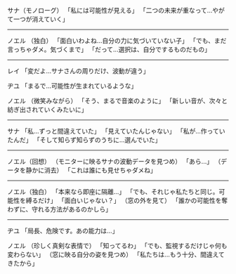 サナ（モノローグ）
「私には可能性が見える」
「二つの未来が重なって...やがて一つが消えていく」

---
ノエル
（独白）
「面白いわよね...自分の力に気づいていない子」
「でも、まだ言っちゃダメ。気づくまで」
「だって...選択は、自分でするものだもの」

---
レイ
「変だよ...サナさんの周りだけ、波動が違う」

ヂユ
「まるで...可能性が生まれているような」

ノエル
（微笑みながら）
「そう、まるで音楽のように」
「新しい音が、次々と紡ぎ出されていくみたいに」

---
サナ
「私...ずっと間違えていた」
「見えていたんじゃない」
「私が...作っていたんだ」
「そして知らず知らずのうちに...選んでいた」

---
ノエル（回想）
（モニターに映るサナの波動データを見つめ）
「あら...」
（データを静かに消去）
「これは誰にも見せちゃダメね」

---
ノエル（独白）
「本来なら即座に隔離...」
「でも、それじゃ私たちと同じ。可能性を縛るだけ」
「面白いじゃない？」
（窓の外を見て）
「誰かの可能性を奪わずに、守れる方法があるのかしら」

---
ヂユ
「局長、危険です。あの能力は...」

ノエル
（珍しく真剣な表情で）
「知ってるわ」
「でも、監視するだけじゃ何も変わらない」
（窓に映る自分の姿を見つめ）
「私たちは...もう十分、間違えてきたから」